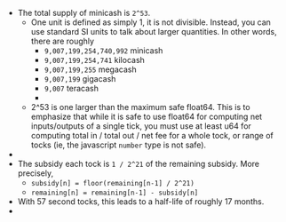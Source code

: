 - The total supply of minicash is `2^53`.
	- One unit is defined as simply 1, it is not divisible. Instead, you can use standard SI units to talk about larger quantities. In other words, there are roughly
		- `9,007,199,254,740,992` minicash
		- `9,007,199,254,741` kilocash
		- `9,007,199,255` megacash
		- `9,007,199` gigacash
		- `9,007`  teracash
		-
	- 2^53 is one larger than the maximum safe float64. This is to emphasize that while it is safe to use float64 for computing net inputs/outputs of a single tick, you must use at least u64 for computing total in / total out / net fee for a whole tock, or range of tocks (ie, the javascript `number` type is not safe).
-
- The subsidy each tock is `1 / 2^21` of the remaining subsidy. More precisely,
	- `subsidy[n] = floor(remaining[n-1] / 2^21)`
	- `remaining[n] = remaining[n-1] - subsidy[n]`
- With 57 second tocks, this leads to a half-life of roughly 17 months.
-